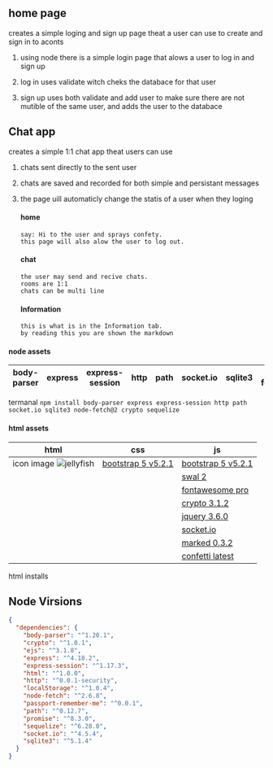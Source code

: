 

home page
---------

creates a simple loging and sign up page theat a user can use to create and sign in to aconts

1.  using node there is a simple login page that alows a user to log in and sign up

1.  log in uses validate witch cheks the databace for that user
2.  sign up uses both validate and add user to make sure there are not mutible of the same user, and adds the user to the databace

Chat app
--------

creates a simple 1:1 chat app theat users can use

1.  chats sent directly to the sent user
2.  chats are saved and recorded for both simple and persistant messages
3.  the page uill automaticly change the statis of a user when they loging

    #### home
        say: Hi to the user and sprays confety. 
        this page will also alow the user to log out.

    #### chat
        the user may send and recive chats.
        rooms are 1:1
        chats can be multi line

    #### Information
        this is what is in the Information tab.
        by reading this you are shown the markdown





#### node assets
|body-parser | express| express-session | http | path | socket.io | sqlite3| node-fetch@2| crypto| sequelize|
|------------|--------|-----------------|------|------|-----------|--------|-------------|-------|----------|

termanal 
`npm install body-parser express express-session http path socket.io sqlite3 node-fetch@2 crypto sequelize`



#### html assets
| html 	| css 	| js 	|
|---	|---	|---	|
| icon image ![jellyfish](https://images.unsplash.com/photo-1666515878427-c0a045bf03c6?crop=entropy&cs=tinysrgb&fm=jpg&ixid=MnwzMjM4NDZ8MHwxfHJhbmRvbXx8fHx8fHx8fDE2Njg3NDQ4MjM&ixlib=rb-4.0.3&q=80) 	| [bootstrap 5 v5.2.1](https://cdn.jsdelivr.net/npm/bootstrap@5.2.1/dist/css/bootstrap.min.css) 	| [bootstrap 5 v5.2.1](https://cdn.jsdelivr.net/npm/bootstrap@5.2.1/dist/js/bootstrap.bundle.min.js) 	|
|  	|  	| [swal 2](https://cdn.jsdelivr.net/npm/sweetalert2@11) 	|
|  	|  	| [fontawesome pro](https://kit.fontawesome.com/fd76b8450f.js) 	|
|  	|  	| [crypto 3.1.2](https://cdnjs.cloudflare.com/ajax/libs/crypto-js/3.1.2/rollups/aes.js) 	|
|  	|  	| [jquery 3.6.0](https://cdnjs.cloudflare.com/ajax/libs/jquery/3.6.0/jquery.min.js) 	|
|  	|  	| [socket.io](/socket.io/socket.io.js) 	|
|   |   | [marked 0.3.2](https://cdnjs.cloudflare.com/ajax/libs/marked/0.3.2/marked.min.js) |
|   |   | [confetti latest](https://cdn.jsdelivr.net/npm/js-confetti@latest/dist/js-confetti.browser.js) |

html installs


Node Virsions
-------------

```json
{
  "dependencies": {
    "body-parser": "^1.20.1",
    "crypto": "^1.0.1",
    "ejs": "^3.1.8",
    "express": "^4.18.2",
    "express-session": "^1.17.3",
    "html": "^1.0.0",
    "http": "^0.0.1-security",
    "localStorage": "^1.0.4",
    "node-fetch": "^2.6.8",
    "passport-remember-me": "^0.0.1",
    "path": "^0.12.7",
    "promise": "^8.3.0",
    "sequelize": "^6.28.0",
    "socket.io": "^4.5.4",
    "sqlite3": "^5.1.4"
  }
}
```